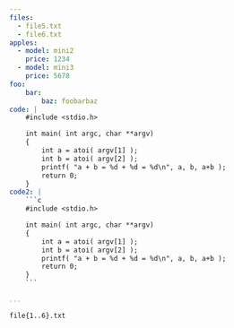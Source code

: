 ```yaml
---
files:
  - file5.txt
  - file6.txt
apples:
  - model: mini2
    price: 1234
  - model: mini3
    price: 5678
foo:
    bar:
        baz: foobarbaz
code: |
    #include <stdio.h>

    int main( int argc, char **argv)
    {
        int a = atoi( argv[1] );
        int b = atoi( argv[2] );
        printf( "a + b = %d + %d = %d\n", a, b, a+b );
        return 0;
    }
code2: |
    ```c
    #include <stdio.h>

    int main( int argc, char **argv)
    {
        int a = atoi( argv[1] );
        int b = atoi( argv[2] );
        printf( "a + b = %d + %d = %d\n", a, b, a+b );
        return 0;
    }
    ```

...
```


`file{1..6}.txt`
